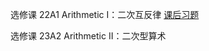 选修课 22A1 Arithmetic I：二次互反律 [课后习题](https://qiuszms.github.io/22A1.pdf)

选修课 23A2 Arithmetic II：二次型算术
